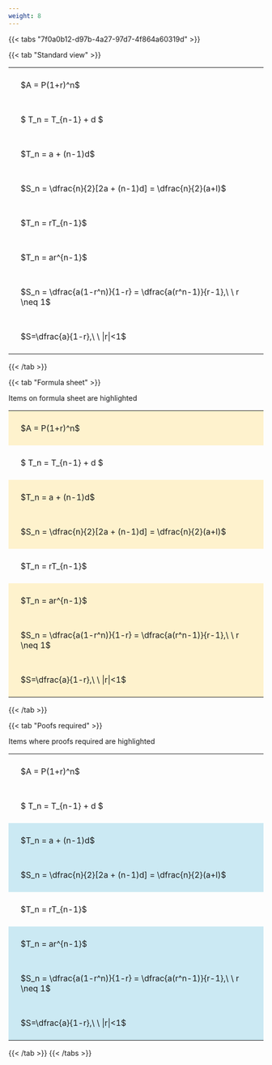 ```yaml
---
weight: 8
---
```


{{< tabs "7f0a0b12-d97b-4a27-97d7-4f864a60319d" >}}

{{< tab "Standard view" >}}

<style type="text/css">
#T_39b58 th.col_heading {
  text-align: left;
  font-size: 1em;
}
#T_39b58 td {
  text-align: left;
  font-size: 1em;
  padding: 1.5em;
}
</style>
<table id="T_39b58">
  <thead>
  </thead>
  <tbody>
    <tr>
      <td id="T_39b58_row0_col0" class="data row0 col0" >$A = P(1+r)^n$</td>
    </tr>
    <tr>
      <td id="T_39b58_row1_col0" class="data row1 col0" >$ T_n = T_{n-1} + d $</td>
    </tr>
    <tr>
      <td id="T_39b58_row2_col0" class="data row2 col0" >$T_n = a + (n-1)d$</td>
    </tr>
    <tr>
      <td id="T_39b58_row3_col0" class="data row3 col0" >$S_n = \dfrac{n}{2}[2a + (n-1)d] = \dfrac{n}{2}(a+l)$</td>
    </tr>
    <tr>
      <td id="T_39b58_row4_col0" class="data row4 col0" >$T_n = rT_{n-1}$</td>
    </tr>
    <tr>
      <td id="T_39b58_row5_col0" class="data row5 col0" >$T_n = ar^{n-1}$</td>
    </tr>
    <tr>
      <td id="T_39b58_row6_col0" class="data row6 col0" >$S_n = \dfrac{a(1-r^n)}{1-r} = \dfrac{a(r^n-1)}{r-1},\ \  r \neq 1$</td>
    </tr>
    <tr>
      <td id="T_39b58_row7_col0" class="data row7 col0" >$S=\dfrac{a}{1-r},\ \ |r|<1$</td>
    </tr>
  </tbody>
</table>
{{< /tab >}}

{{< tab "Formula sheet" >}}

Items on formula sheet are highlighted 
<br>
<style type="text/css">
#T_20c3d th.col_heading {
  text-align: left;
  font-size: 1em;
}
#T_20c3d td {
  text-align: left;
  font-size: 1em;
  padding: 1.5em;
}
#T_20c3d_row0_col0, #T_20c3d_row2_col0, #T_20c3d_row3_col0, #T_20c3d_row5_col0, #T_20c3d_row6_col0, #T_20c3d_row7_col0 {
  background-color: rgba(255,194,10, 0.2);
}
#T_20c3d_row1_col0, #T_20c3d_row4_col0 {
  background-color: rgba(0,0,0,0);
}
</style>
<table id="T_20c3d">
  <thead>
  </thead>
  <tbody>
    <tr>
      <td id="T_20c3d_row0_col0" class="data row0 col0" >$A = P(1+r)^n$</td>
    </tr>
    <tr>
      <td id="T_20c3d_row1_col0" class="data row1 col0" >$ T_n = T_{n-1} + d $</td>
    </tr>
    <tr>
      <td id="T_20c3d_row2_col0" class="data row2 col0" >$T_n = a + (n-1)d$</td>
    </tr>
    <tr>
      <td id="T_20c3d_row3_col0" class="data row3 col0" >$S_n = \dfrac{n}{2}[2a + (n-1)d] = \dfrac{n}{2}(a+l)$</td>
    </tr>
    <tr>
      <td id="T_20c3d_row4_col0" class="data row4 col0" >$T_n = rT_{n-1}$</td>
    </tr>
    <tr>
      <td id="T_20c3d_row5_col0" class="data row5 col0" >$T_n = ar^{n-1}$</td>
    </tr>
    <tr>
      <td id="T_20c3d_row6_col0" class="data row6 col0" >$S_n = \dfrac{a(1-r^n)}{1-r} = \dfrac{a(r^n-1)}{r-1},\ \  r \neq 1$</td>
    </tr>
    <tr>
      <td id="T_20c3d_row7_col0" class="data row7 col0" >$S=\dfrac{a}{1-r},\ \ |r|<1$</td>
    </tr>
  </tbody>
</table>
{{< /tab >}}

{{< tab "Poofs required" >}}

Items where proofs required are highlighted 
<br>
<style type="text/css">
#T_d6368 th.col_heading {
  text-align: left;
  font-size: 1em;
}
#T_d6368 td {
  text-align: left;
  font-size: 1em;
  padding: 1.5em;
}
#T_d6368_row0_col0, #T_d6368_row1_col0, #T_d6368_row4_col0 {
  background-color: rgba(0,0,0,0);
}
#T_d6368_row2_col0, #T_d6368_row3_col0, #T_d6368_row5_col0, #T_d6368_row6_col0, #T_d6368_row7_col0 {
  background-color: rgba(0,150,200, 0.2);
}
</style>
<table id="T_d6368">
  <thead>
  </thead>
  <tbody>
    <tr>
      <td id="T_d6368_row0_col0" class="data row0 col0" >$A = P(1+r)^n$</td>
    </tr>
    <tr>
      <td id="T_d6368_row1_col0" class="data row1 col0" >$ T_n = T_{n-1} + d $</td>
    </tr>
    <tr>
      <td id="T_d6368_row2_col0" class="data row2 col0" >$T_n = a + (n-1)d$</td>
    </tr>
    <tr>
      <td id="T_d6368_row3_col0" class="data row3 col0" >$S_n = \dfrac{n}{2}[2a + (n-1)d] = \dfrac{n}{2}(a+l)$</td>
    </tr>
    <tr>
      <td id="T_d6368_row4_col0" class="data row4 col0" >$T_n = rT_{n-1}$</td>
    </tr>
    <tr>
      <td id="T_d6368_row5_col0" class="data row5 col0" >$T_n = ar^{n-1}$</td>
    </tr>
    <tr>
      <td id="T_d6368_row6_col0" class="data row6 col0" >$S_n = \dfrac{a(1-r^n)}{1-r} = \dfrac{a(r^n-1)}{r-1},\ \  r \neq 1$</td>
    </tr>
    <tr>
      <td id="T_d6368_row7_col0" class="data row7 col0" >$S=\dfrac{a}{1-r},\ \ |r|<1$</td>
    </tr>
  </tbody>
</table>
{{< /tab >}}
{{< /tabs >}}